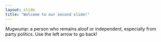 ```yaml
---
layout: slide
title: "Welcome to our second slide!"
---
```

*Mugwump*: a person who remains aloof or independent, especially from party politics.
Use the left arrow to go back!

